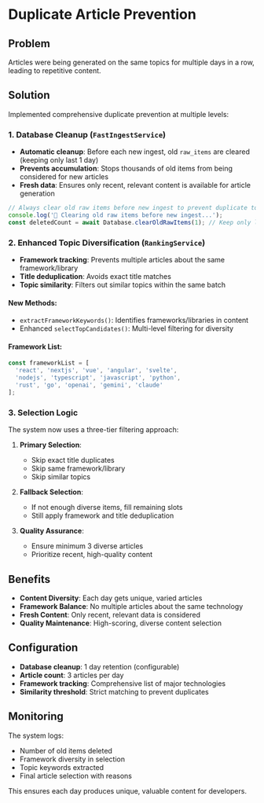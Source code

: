 # Duplicate Article Prevention

## Problem
Articles were being generated on the same topics for multiple days in a row, leading to repetitive content.

## Solution
Implemented comprehensive duplicate prevention at multiple levels:

### 1. Database Cleanup (`FastIngestService`)
- **Automatic cleanup**: Before each new ingest, old `raw_items` are cleared (keeping only last 1 day)
- **Prevents accumulation**: Stops thousands of old items from being considered for new articles
- **Fresh data**: Ensures only recent, relevant content is available for article generation

```typescript
// Always clear old raw items before new ingest to prevent duplicate topics
console.log('🧹 Clearing old raw items before new ingest...');
const deletedCount = await Database.clearOldRawItems(1); // Keep only last 1 day
```

### 2. Enhanced Topic Diversification (`RankingService`)
- **Framework tracking**: Prevents multiple articles about the same framework/library
- **Title deduplication**: Avoids exact title matches
- **Topic similarity**: Filters out similar topics within the same batch

#### New Methods:
- `extractFrameworkKeywords()`: Identifies frameworks/libraries in content
- Enhanced `selectTopCandidates()`: Multi-level filtering for diversity

#### Framework List:
```typescript
const frameworkList = [
  'react', 'nextjs', 'vue', 'angular', 'svelte', 
  'nodejs', 'typescript', 'javascript', 'python', 
  'rust', 'go', 'openai', 'gemini', 'claude'
];
```

### 3. Selection Logic
The system now uses a three-tier filtering approach:

1. **Primary Selection**: 
   - Skip exact title duplicates
   - Skip same framework/library
   - Skip similar topics

2. **Fallback Selection**:
   - If not enough diverse items, fill remaining slots
   - Still apply framework and title deduplication

3. **Quality Assurance**:
   - Ensure minimum 3 diverse articles
   - Prioritize recent, high-quality content

## Benefits
- **Content Diversity**: Each day gets unique, varied articles
- **Framework Balance**: No multiple articles about the same technology
- **Fresh Content**: Only recent, relevant data is considered
- **Quality Maintenance**: High-scoring, diverse content selection

## Configuration
- **Database cleanup**: 1 day retention (configurable)
- **Article count**: 3 articles per day
- **Framework tracking**: Comprehensive list of major technologies
- **Similarity threshold**: Strict matching to prevent duplicates

## Monitoring
The system logs:
- Number of old items deleted
- Framework diversity in selection
- Topic keywords extracted
- Final article selection with reasons

This ensures each day produces unique, valuable content for developers.
